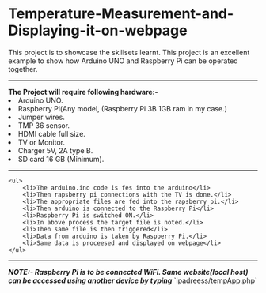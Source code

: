 <h1> Temperature-Measurement-and-Displaying-it-on-webpage </h1>
This project is to showcase the skillsets learnt. This project is an excellent example to show how Arduino UNO and Raspberry Pi can be operated together.
<hr>
<b> The Project will require following hardware:-</b>
    <li>Arduino UNO.</li>
    <li>Raspberry Pi(Any model, (Raspberry Pi 3B 1GB ram in my case.)</li>
    <li>Jumper wires.</li>
    <li>TMP 36 sensor.</li>
    <li>HDMI cable full size.</li>
    <li>TV or Monitor.</li>
    <li>Charger 5V, 2A type B.</li>
    <li>SD card 16 GB (Minimum).</li>
<hr>
 

    <ul>
        <li>The arduino.ino code is fes into the arduino</li>
        <li>Then rapsberry pi connections with the TV is done.</li>
        <li>The appropriate files are fed into the rapsberry pi.</li>
        <li>Then arduino is connected to the Raspberry Pi</li>
        <li>Raspberry Pi is switched ON.</li>
        <li>In above process the target file is noted.</li>
        <li>Then same file is then triggered</li>
        <li>Data from arduino is taken by Raspberry Pi.</li>
        <li>Same data is proceesed and displayed on webpage</li>
    </ul>
<hr>
<b><i>NOTE:- Raspberry Pi is to be connected WiFi. Same website(local host) can be accessed using another device by typing</i></b> `ipadreess/tempApp.php`

